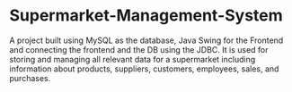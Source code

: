 # Supermarket-Management-System

A project built using MySQL as the database, Java Swing for the Frontend and connecting the frontend and the DB using the JDBC. It is used for storing and managing all relevant data for a supermarket including information about products, suppliers, customers, employees, sales, and purchases.
